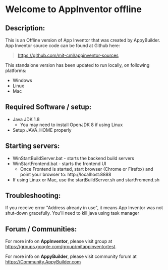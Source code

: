 # Welcome to AppInventor offline


## Description:
This is an Offline version of App Inventor that was created by AppyBuilder. 
App Inventor source code can be found at Github here: 
> https://github.com/mit-cml/appinventor-sources

This standalone version has been updated to run locally, on following platforms:
* Windows   
* Linux
* Mac

## Required Software / setup:
* Java JDK 1.8
  - You may need to install OpenJDK 8 if using Linux
* Setup JAVA_HOME properly

## Starting servers:
* WinStartBuildServer.bat   - starts the backend build servers
* WinStartFrontend.bat  - starts the frontend UI
  - Once Frontend is started, start browser (Chrome or Firefox) and point your browser to: http://localhost:8888
* If using Linux or Mac, use the startBuildServer.sh and startFromend.sh

## Troubleshooting:
   If you receive error "Address already in use", it means App Inventor was not shut-down
      gracefully. You'll need to kill java using task manager

## Forum / Communities:
	  
For more info on **AppInventor**, please visit group at https://groups.google.com/group/mitappinventortest.

For more info on **AppyBuilder**, please visit community forum at https://Community.AppyBuilder.com

